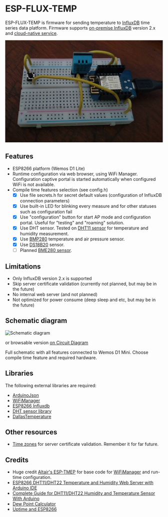# ESP-FLUX-TEMP

ESP-FLUX-TEMP is firmware for sending temperature to [InfluxDB](https://www.influxdata.com/) time series data platform.
Firmware supports [on-premise InfluxDB](https://www.influxdata.com/get-influxdb/) version 2.x and [cloud-native service](https://cloud2.influxdata.com/login).

![Prototype board with sensors](doc/prototype_dht11_board.jpg)

## Features

* ESP8266 platform (Wemos D1 Lite)
* Runtime configuration via web browser, using WiFi Manager. Configuration captive portal is started automatically when configured WiFi is not available.
* Compile time features selection (see config.h)
  * [x] Use file secrets.h for secret default values (configuration of InfluxDB connection parameters)
  * [x] Use built-in LED for blinking every measure and for other statuses such as configuration fail
  * [x] Use "configuration" button for start AP mode and configuration portal. Useful for "testing" and "roaming" solution.
  * [x] Use DHT sensor. Tested on [DHT11 sensor](https://www.laskakit.cz/arduino-senzor-teploty-a-vlhkosti-vzduchu-dht11--modul/) for temperature and humidity measurement.
  * [x] Use [BMP280](https://www.laskakit.cz/arduino-senzor-barometrickeho-tlaku-a-teploty-bmp280/) temperature and air pressure sensor.
  * [x] Use [DS18B20](https://www.laskakit.cz/dallas-ds18b20--orig--digitalni-cidlo-teploty-to-92/) sensor.
  * [ ] Planned [BME280 sensor](https://www.laskakit.cz/arduino-senzor-tlaku--teploty-a-vlhkosti-bme280/).

## Limitations

* Only InfluxDB version 2.x is supported
* Skip server certificate validation (currently not planned, but may be in the future)
* No internal web server (and not planned)
* Not optimized for power consume (deep sleep and etc, but may be in the future)

## Schematic diagram

![Schematic diagram](doc/circuit.svg)

or browsable version [on Circuit Diagram](https://crcit.net/c/c36b5ea58b0f4e10a57509fa69e98ac0)

Full schematic with all features connected to Wemos D1 Mini. Choose compile time feature and required hardware.

## Libraries

The following external libraries are required:

* [ArduinoJson](https://arduinojson.org/)
* [WiFiManager](https://github.com/tzapu/WiFiManager)
* [ESP8266 Influxdb](https://github.com/tobiasschuerg/InfluxDB-Client-for-Arduino)
* [DHT sensor library](https://github.com/adafruit/DHT-sensor-library)
* [DallasTemperature](https://github.com/milesburton/Arduino-Temperature-Control-Library)

## Other resources

* [Time zones](https://github.com/nayarsystems/posix_tz_db/blob/master/zones.csv) for server certificate validation. Remember it for far future.

## Credits

* Huge credit [Altair's  ESP-TMEP](https://github.com/ridercz/ESP-TMEP) for base code for [WiFiManager](https://github.com/tzapu/WiFiManager) and run-time configuration.
* [ESP8266 DHT11/DHT22 Temperature and Humidity Web Server with Arduino IDE](https://randomnerdtutorials.com/esp8266-dht11dht22-temperature-and-humidity-web-server-with-arduino-ide/)
* [Complete Guide for DHT11/DHT22 Humidity and Temperature Sensor With Arduino](https://randomnerdtutorials.com/complete-guide-for-dht11dht22-humidity-and-temperature-sensor-with-arduino/)
* [Dew Point Calculator](http://www.dpcalc.org/index.php)
* [Uptime and ESP8266](https://www.snad.cz/en/2018/12/21/uptime-and-esp8266/)
